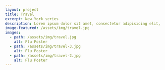 ```yaml
---
layout: project
title: Travel
excerpt: New York series
description: Lorem ipsum dolor sit amet, consectetur adipisicing elit, sed do eiusmod tempor incididunt ut labore et dolore magna aliqua. Ut enim ad minim veniam, quis nostrud exercitation ullamco laboris nisi ut aliquip ex ea commodo consequat. Duis aute irure dolor in reprehenderit in voluptate velit esse cillum dolore eu fugiat nulla pariatur. Excepteur sint occaecat cupidatat non proident, sunt in culpa qui officia deserunt mollit anim id est laborum.
image-featured: /assets/img/travel.jpg
images:
  - path: /assets/img/travel.jpg
    alt: Flu Poster
  - path: /assets/img/travel-3.jpg
    alt: Flu Poster
  - path: /assets/img/travel-2.jpg
    alt: Flu Poster
---
```

